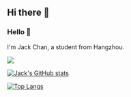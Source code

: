 ## Hi there 👋
### Hello 👋

I'm Jack Chan, a student from Hangzhou.

![](https://komarev.com/ghpvc/?username=Jack-Chan-2001&label=PROFILE+VIEWS)
<!--
**Jack-Chan-2001/Jack-Chan-2001** is a ✨ _special_ ✨ repository because its `README.md` (this file) appears on your GitHub profile.

Here are some ideas to get you started:

- 🔭 I’m currently working on ...
- 🌱 I’m currently learning ...
- 👯 I’m looking to collaborate on ...
- 🤔 I’m looking for help with ...
- 💬 Ask me about ...
- 📫 How to reach me: ...
- 😄 Pronouns: ...
- ⚡ Fun fact: ...
-->

<!-- [![Jack's GitHub stats](https://github-readme-stats.vercel.app/api?username=Jack-Chan-2001&show_icons=true&theme=react)](https://github.com/anuraghazra/github-readme-stats) -->

[![Jack's GitHub stats](https://github-readme-stats.vercel.app/api?username=Jack-Chan-2001&show_icons=true&theme=react)](https://github.com/anuraghazra/github-readme-stats)

[![Top Langs](https://github-readme-stats.vercel.app/api/top-langs/?username=anuraghazra&layout=compact)](https://github.com/anuraghazra/github-readme-stats)
